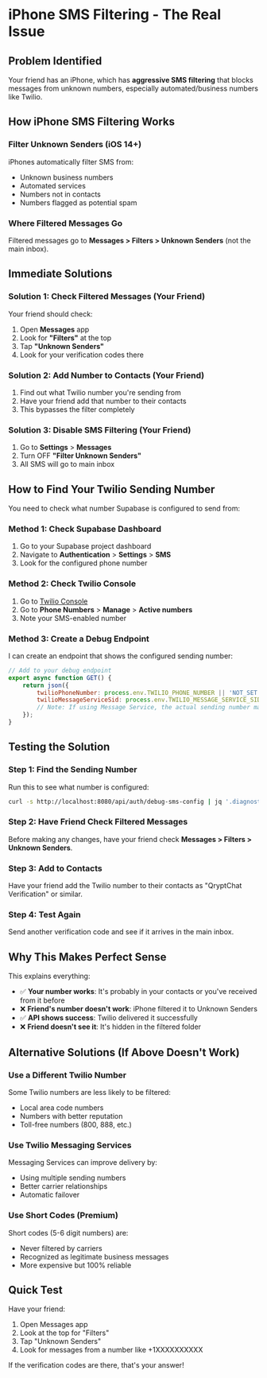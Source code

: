 # iPhone SMS Filtering - The Real Issue

## Problem Identified
Your friend has an iPhone, which has **aggressive SMS filtering** that blocks messages from unknown numbers, especially automated/business numbers like Twilio.

## How iPhone SMS Filtering Works

### Filter Unknown Senders (iOS 14+)
iPhones automatically filter SMS from:
- Unknown business numbers
- Automated services
- Numbers not in contacts
- Numbers flagged as potential spam

### Where Filtered Messages Go
Filtered messages go to **Messages > Filters > Unknown Senders** (not the main inbox).

## Immediate Solutions

### Solution 1: Check Filtered Messages (Your Friend)
Your friend should check:
1. Open **Messages** app
2. Look for **"Filters"** at the top
3. Tap **"Unknown Senders"**
4. Look for your verification codes there

### Solution 2: Add Number to Contacts (Your Friend)
1. Find out what Twilio number you're sending from
2. Have your friend add that number to their contacts
3. This bypasses the filter completely

### Solution 3: Disable SMS Filtering (Your Friend)
1. Go to **Settings** > **Messages**
2. Turn OFF **"Filter Unknown Senders"**
3. All SMS will go to main inbox

## How to Find Your Twilio Sending Number

You need to check what number Supabase is configured to send from:

### Method 1: Check Supabase Dashboard
1. Go to your Supabase project dashboard
2. Navigate to **Authentication** > **Settings** > **SMS**
3. Look for the configured phone number

### Method 2: Check Twilio Console
1. Go to [Twilio Console](https://console.twilio.com/)
2. Go to **Phone Numbers** > **Manage** > **Active numbers**
3. Note your SMS-enabled number

### Method 3: Create a Debug Endpoint
I can create an endpoint that shows the configured sending number:

```javascript
// Add to your debug endpoint
export async function GET() {
    return json({
        twilioPhoneNumber: process.env.TWILIO_PHONE_NUMBER || 'NOT_SET',
        twilioMessageServiceSid: process.env.TWILIO_MESSAGE_SERVICE_SID || 'NOT_SET',
        // Note: If using Message Service, the actual sending number may vary
    });
}
```

## Testing the Solution

### Step 1: Find the Sending Number
Run this to see what number is configured:
```bash
curl -s http://localhost:8080/api/auth/debug-sms-config | jq '.diagnostic.config'
```

### Step 2: Have Friend Check Filtered Messages
Before making any changes, have your friend check **Messages > Filters > Unknown Senders**.

### Step 3: Add to Contacts
Have your friend add the Twilio number to their contacts as "QryptChat Verification" or similar.

### Step 4: Test Again
Send another verification code and see if it arrives in the main inbox.

## Why This Makes Perfect Sense

This explains everything:
- ✅ **Your number works**: It's probably in your contacts or you've received from it before
- ❌ **Friend's number doesn't work**: iPhone filtered it to Unknown Senders
- ✅ **API shows success**: Twilio delivered it successfully
- ❌ **Friend doesn't see it**: It's hidden in the filtered folder

## Alternative Solutions (If Above Doesn't Work)

### Use a Different Twilio Number
Some Twilio numbers are less likely to be filtered:
- Local area code numbers
- Numbers with better reputation
- Toll-free numbers (800, 888, etc.)

### Use Twilio Messaging Services
Messaging Services can improve delivery by:
- Using multiple sending numbers
- Better carrier relationships
- Automatic failover

### Use Short Codes (Premium)
Short codes (5-6 digit numbers) are:
- Never filtered by carriers
- Recognized as legitimate business messages
- More expensive but 100% reliable

## Quick Test

Have your friend:
1. Open Messages app
2. Look at the top for "Filters" 
3. Tap "Unknown Senders"
4. Look for messages from a number like +1XXXXXXXXXX

If the verification codes are there, that's your answer!